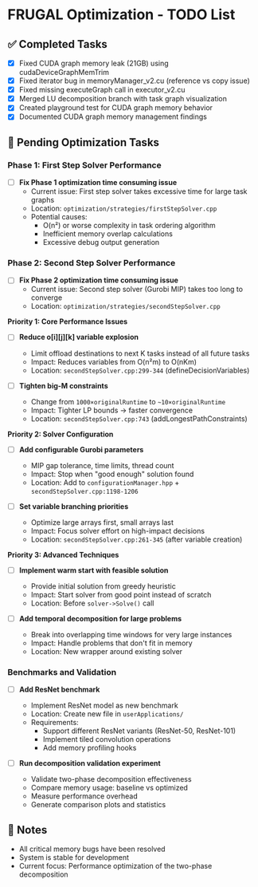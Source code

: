 # FRUGAL Optimization - TODO List

## ✅ Completed Tasks
- [x] Fixed CUDA graph memory leak (21GB) using cudaDeviceGraphMemTrim
- [x] Fixed iterator bug in memoryManager_v2.cu (reference vs copy issue)
- [x] Fixed missing executeGraph call in executor_v2.cu
- [x] Merged LU decomposition branch with task graph visualization
- [x] Created playground test for CUDA graph memory behavior
- [x] Documented CUDA graph memory management findings

## 🔧 Pending Optimization Tasks

### Phase 1: First Step Solver Performance
- [ ] **Fix Phase 1 optimization time consuming issue**
  - Current issue: First step solver takes excessive time for large task graphs
  - Location: `optimization/strategies/firstStepSolver.cpp`
  - Potential causes:
    - O(n²) or worse complexity in task ordering algorithm
    - Inefficient memory overlap calculations
    - Excessive debug output generation

### Phase 2: Second Step Solver Performance  
- [ ] **Fix Phase 2 optimization time consuming issue**
  - Current issue: Second step solver (Gurobi MIP) takes too long to converge
  - Location: `optimization/strategies/secondStepSolver.cpp`
  
**Priority 1: Core Performance Issues**
- [ ] **Reduce o[i][j][k] variable explosion**
  - Limit offload destinations to next K tasks instead of all future tasks
  - Impact: Reduces variables from O(n²m) to O(nKm)
  - Location: `secondStepSolver.cpp:299-344` (defineDecisionVariables)

- [ ] **Tighten big-M constraints** 
  - Change from `1000×originalRuntime` to `~10×originalRuntime`
  - Impact: Tighter LP bounds → faster convergence  
  - Location: `secondStepSolver.cpp:743` (addLongestPathConstraints)

**Priority 2: Solver Configuration**
- [ ] **Add configurable Gurobi parameters**
  - MIP gap tolerance, time limits, thread count
  - Impact: Stop when "good enough" solution found
  - Location: Add to `configurationManager.hpp` + `secondStepSolver.cpp:1198-1206`

- [ ] **Set variable branching priorities**
  - Optimize large arrays first, small arrays last
  - Impact: Focus solver effort on high-impact decisions
  - Location: `secondStepSolver.cpp:261-345` (after variable creation)

**Priority 3: Advanced Techniques**  
- [ ] **Implement warm start with feasible solution**
  - Provide initial solution from greedy heuristic
  - Impact: Start solver from good point instead of scratch
  - Location: Before `solver->Solve()` call

- [ ] **Add temporal decomposition for large problems**
  - Break into overlapping time windows for very large instances
  - Impact: Handle problems that don't fit in memory
  - Location: New wrapper around existing solver

### Benchmarks and Validation
- [ ] **Add ResNet benchmark**
  - Implement ResNet model as new benchmark
  - Location: Create new file in `userApplications/`
  - Requirements:
    - Support different ResNet variants (ResNet-50, ResNet-101)
    - Implement tiled convolution operations
    - Add memory profiling hooks

- [ ] **Run decomposition validation experiment**
  - Validate two-phase decomposition effectiveness
  - Compare memory usage: baseline vs optimized
  - Measure performance overhead
  - Generate comparison plots and statistics

## 📝 Notes
- All critical memory bugs have been resolved
- System is stable for development
- Current focus: Performance optimization of the two-phase decomposition